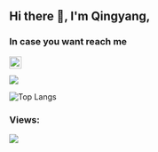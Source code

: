 ## Hi there 👋, I'm **Qingyang**, 

### In case you want reach me
<a href="https://www.linkedin.com/in/lqy/">
  <img align="left" alt="Mehdi's LinkdeIn" width="22px" src="https://cdn.jsdelivr.net/npm/simple-icons@v3/icons/linkedin.svg" />
</a>
<br>
<br>

<!-- ![Qingyang's github stats](https://github-readme-stats.vercel.app/api?username=liqingy5&show_icons=true&theme=tokyonight&hide=stars,issues)
 -->
<img src="https://github-readme-stats.vercel.app/api?username=liqingy5&show_icons=true&theme=tokyonight">

![Top Langs](https://github-readme-stats.vercel.app/api/top-langs/?username=liqingy5)

### Views:<br>
<img src="https://profile-counter.glitch.me/liqingy5/count.svg" />

